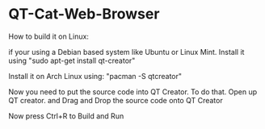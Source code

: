 # QT-Cat-Web-Browser

How to build it on Linux:

if your using a Debian based system like Ubuntu or Linux Mint. 
Install it using "sudo apt-get install qt-creator"

Install it on Arch Linux using: "pacman -S qtcreator"

Now you need to put the source code into QT Creator.
To do that. Open up QT creator. and Drag and Drop the source code onto QT Creator

Now press Ctrl+R to Build and Run
